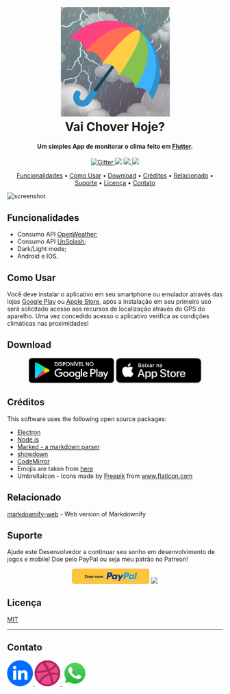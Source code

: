 
<h1 align="center">
  <br>
  <a href="http://www.arnoldosilva.com.br"><img src="imagens/appstore.png" alt="Arnoldo Silva" width="256"></a>
  <br>
  Vai Chover Hoje?
  <br>
</h1>

<h4 align="center">Um simples App de monitorar o clima feito em <a href="https://flutter.dev/" target="_blank">Flutter</a>.</h4>

<p align="center">
  <a href="https://badge.fury.io/js/electron-markdownify">
    <img src="https://badge.fury.io/js/electron-markdownify.svg"
         alt="Gitter">
  </a>
  <a href="https://gitter.im/amitmerchant1990/electron-markdownify"><img src="https://badges.gitter.im/amitmerchant1990/electron-markdownify.svg"></a>
  <a href="https://saythanks.io/to/amitmerchant1990">
      <img src="https://img.shields.io/badge/SayThanks.io-%E2%98%BC-1EAEDB.svg">
  </a>
  <a href="https://www.paypal.me/AmitMerchant">
    <img src="https://img.shields.io/badge/$-donate-ff69b4.svg?maxAge=2592000&amp;style=flat">
  </a>
</p>

<p align="center">
  <a href="#Funcionalidades">Funcionalidades</a> •
  <a href="#Como-Usar">Como Usar</a> •
  <a href="#download">Download</a> •
  <a href="#Créditos">Créditos</a> •
  <a href="#Relacionado">Relacionado</a> •
  <a href="#Suporte">Suporte</a> •
  <a href="#Licença">Licença</a> •
  <a href="#contato">Contato</a>
</p>

![screenshot](https://raw.githubusercontent.com/amitmerchant1990/electron-markdownify/master/app/img/markdownify.gif)

## Funcionalidades

* Consumo API [OpenWeather](https://openweathermap.org/);
* Consumo API [UnSplash](https://unsplash.com/);
* Dark/Light mode;
* Android e IOS.

## Como Usar

Você deve instalar o aplicativo em seu smartphone ou emulador através das lojas [Google Play](https://play.google.com/store?hl=pt_BR) ou [Apple Store](https://www.apple.com/br/ios/app-store/), após a instalação em seu primeiro uso será solicitado acesso aos recursos de localização através do GPS do aparelho. Uma vez concedido acesso o aplicativo verifica as condições climáticas nas proximidades!


## Download

<p align="center">
    <a href="#"><img src="imagens/googleplay.png" width="200"></a>
    <a href="#"><img src="imagens/applestore.png" width="200"></a>
</p>

## Créditos

This software uses the following open source packages:

- [Electron](http://electron.atom.io/)
- [Node.js](https://nodejs.org/)
- [Marked - a markdown parser](https://github.com/chjj/marked)
- [showdown](http://showdownjs.github.io/showdown/)
- [CodeMirror](http://codemirror.net/)
- Emojis are taken from [here](https://github.com/arvida/emoji-cheat-sheet.com)
- UmbrellaIcon - Icons made by <a href="https://www.flaticon.com/authors/freepik" title="Freepik">Freepik</a> from <a href="https://www.flaticon.com/" title="Flaticon"> www.flaticon.com</a>

## Relacionado

[markdownify-web](https://github.com/amitmerchant1990/markdownify-web) - Web version of Markdownify

## Suporte

Ajude este Desenvolvedor a continuar seu sonho em desenvolvimento de jogos e mobile! Doe pelo PayPal ou seja meu patrão no Patreon!

<p align="center">
    <a href="https://www.paypal.com/cgi-bin/webscr?cmd=_s-xclick&hosted_button_id=BQ4CEE4SBKRVC&source=url"><img src="imagens/paypal.jpeg" width="180"></a>
    <a href="https://www.patreon.com/arnoldosilva"><img src="https://c5.patreon.com/external/logo/become_a_patron_button@2x.png" width="150"></a>
</p>

## Licença

[MIT](https://github.com/arnoldosilva/vai_chover_hoje/blob/master/LICENSE)

---

## Contato

<a href="https://www.linkedin.com/in/arnoldosilva/">
<img src="imagens/linkedin.png" width="60">
</a>
<a href="https://dribbble.com/arnoldosilva">
<img src="imagens/dribble.png" width="60">
</a>
<a href="https://wa.me/5585998714767">
<img src="imagens/whatsapp.png" width="60">
</a>

